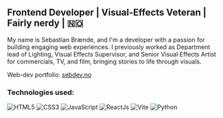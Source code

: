 ## Frontend Developer | Visual-Effects Veteran | Fairly nerdy | 🇳🇴
My name is Sebastian Brænde, and I'm a developer with a passion for building engaging web experiences. I previously worked as Department lead of Lighting, Visual Effects Supervisor, and Senior Visual Effects Artist for commercials, TV, and film, bringing stories to life through visuals.

Web-dev portfolio: [sebdev.no](https://sebdev.no/)

### Technologies used:
![HTML5](https://img.shields.io/badge/HTML5-E34F26?style=for-the-badge&logo=html5&logoColor=white)
![CSS3](https://img.shields.io/badge/CSS3-1572B6?style=for-the-badge&logo=css3&logoColor=white)
![JavaScript](https://img.shields.io/badge/JavaScript-F7DF1E?style=for-the-badge&logo=javascript&logoColor=black)
![ReactJs](https://img.shields.io/badge/-ReactJs-61DAFB?logo=react&logoColor=white&style=for-the-badge)
![Vite](https://img.shields.io/badge/Vite-646CFF?style=for-the-badge&logo=Vite&logoColor=white)
![Python](https://img.shields.io/badge/Python-FFD43B?style=for-the-badge&logo=python&logoColor=blue)
